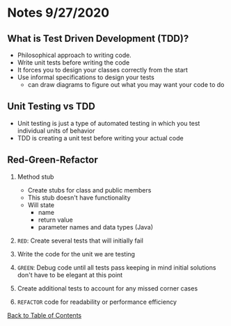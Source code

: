 # Notes 9/27/2020

## What is Test Driven Development (TDD)?

- Philosophical approach to writing code.
- Write unit tests before writing the code
- It forces you to design your classes correctly from the start
- Use informal specifications to design your tests
  - can draw diagrams to figure out what you may want your code to do

## Unit Testing vs TDD

- Unit testing is just a type of automated testing in which you test individual units of behavior
- TDD is creating a unit test before writing your actual code

## Red-Green-Refactor

1. Method stub

   - Create stubs for class and public members
   - This stub doesn't have functionality
   - Will state
     - name
     - return value
     - parameter names and data types (Java)

2. `RED`: Create several tests that will initially fail
3. Write the code for the unit we are testing
4. `GREEN`: Debug code until all tests pass keeping in mind initial solutions don't have to be elegant at this point
5. Create additional tests to account for any missed corner cases
6. `REFACTOR` code for readability or performance efficiency

[Back to Table of Contents](https://github.com/tashi-ono/GetReady_Notes)
